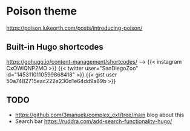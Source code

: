 # Poison theme

https://poison.lukeorth.com/posts/introducing-poison/

## Built-in Hugo shortcodes

https://gohugo.io/content-management/shortcodes/ -->
{{< instagram CxOWiQNP2MO >}}
{{< twitter user="SanDiegoZoo" id="1453110110599868418" >}}
{{< gist user 50a7482715eac222e230d1e64dd9a89b >}}

## TODO

- https://github.com/3manuek/complex_ext/tree/main blog about this
- Search bar https://ruddra.com/add-search-functionality-hugo/